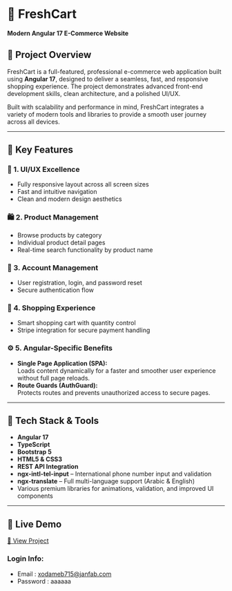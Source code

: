 # 🛒 FreshCart  
**Modern Angular 17 E-Commerce Website**

## 📌 Project Overview  
FreshCart is a full-featured, professional e-commerce web application built using **Angular 17**, designed to deliver a seamless, fast, and responsive shopping experience. The project demonstrates advanced front-end development skills, clean architecture, and a polished UI/UX.

Built with scalability and performance in mind, FreshCart integrates a variety of modern tools and libraries to provide a smooth user journey across all devices.

---

## 🚀 Key Features

### 🎨 1. UI/UX Excellence  
- Fully responsive layout across all screen sizes  
- Fast and intuitive navigation  
- Clean and modern design aesthetics  

### 🛍️ 2. Product Management  
- Browse products by category  
- Individual product detail pages  
- Real-time search functionality by product name  

### 👤 3. Account Management  
- User registration, login, and password reset  
- Secure authentication flow  

### 🛒 4. Shopping Experience  
- Smart shopping cart with quantity control  
- Stripe integration for secure payment handling  

### ⚙️ 5. Angular-Specific Benefits  
- **Single Page Application (SPA):**  
  Loads content dynamically for a faster and smoother user experience without full page reloads.  
- **Route Guards (AuthGuard):**  
  Protects routes and prevents unauthorized access to secure pages.

---

## 🧰 Tech Stack & Tools

- **Angular 17**  
- **TypeScript**  
- **Bootstrap 5**  
- **HTML5 & CSS3**  
- **REST API Integration**  
- **ngx-intl-tel-input** – International phone number input and validation  
- **ngx-translate** – Full multi-language support (Arabic & English)  
- Various premium libraries for animations, validation, and improved UI components

---

## 📎 Live Demo  
[🔗 View Project](https://freshcart-ahmedanwer.netlify.app/)  
### Login Info:
- Email : xodameb715@janfab.com
- Password : aaaaaa
